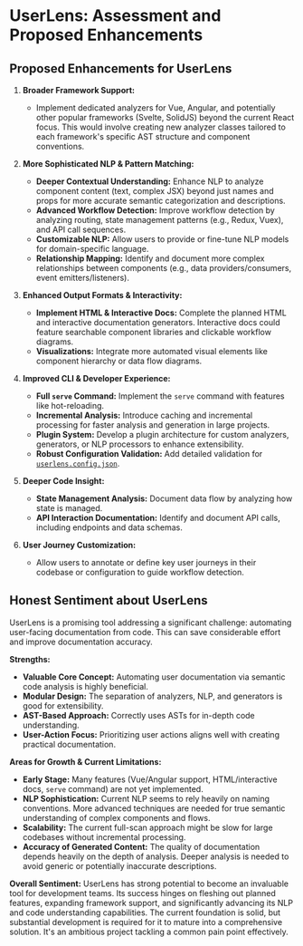 # UserLens: Assessment and Proposed Enhancements

## Proposed Enhancements for UserLens

1.  **Broader Framework Support:**
    *   Implement dedicated analyzers for Vue, Angular, and potentially other popular frameworks (Svelte, SolidJS) beyond the current React focus. This would involve creating new analyzer classes tailored to each framework's specific AST structure and component conventions.

2.  **More Sophisticated NLP & Pattern Matching:**
    *   **Deeper Contextual Understanding:** Enhance NLP to analyze component content (text, complex JSX) beyond just names and props for more accurate semantic categorization and descriptions.
    *   **Advanced Workflow Detection:** Improve workflow detection by analyzing routing, state management patterns (e.g., Redux, Vuex), and API call sequences.
    *   **Customizable NLP:** Allow users to provide or fine-tune NLP models for domain-specific language.
    *   **Relationship Mapping:** Identify and document more complex relationships between components (e.g., data providers/consumers, event emitters/listeners).

3.  **Enhanced Output Formats & Interactivity:**
    *   **Implement HTML & Interactive Docs:** Complete the planned HTML and interactive documentation generators. Interactive docs could feature searchable component libraries and clickable workflow diagrams.
    *   **Visualizations:** Integrate more automated visual elements like component hierarchy or data flow diagrams.

4.  **Improved CLI & Developer Experience:**
    *   **Full `serve` Command:** Implement the `serve` command with features like hot-reloading.
    *   **Incremental Analysis:** Introduce caching and incremental processing for faster analysis and generation in large projects.
    *   **Plugin System:** Develop a plugin architecture for custom analyzers, generators, or NLP processors to enhance extensibility.
    *   **Robust Configuration Validation:** Add detailed validation for [`userlens.config.json`](userlens.config.json).

5.  **Deeper Code Insight:**
    *   **State Management Analysis:** Document data flow by analyzing how state is managed.
    *   **API Interaction Documentation:** Identify and document API calls, including endpoints and data schemas.

6.  **User Journey Customization:**
    *   Allow users to annotate or define key user journeys in their codebase or configuration to guide workflow detection.

## Honest Sentiment about UserLens

UserLens is a promising tool addressing a significant challenge: automating user-facing documentation from code. This can save considerable effort and improve documentation accuracy.

**Strengths:**
*   **Valuable Core Concept:** Automating user documentation via semantic code analysis is highly beneficial.
*   **Modular Design:** The separation of analyzers, NLP, and generators is good for extensibility.
*   **AST-Based Approach:** Correctly uses ASTs for in-depth code understanding.
*   **User-Action Focus:** Prioritizing user actions aligns well with creating practical documentation.

**Areas for Growth & Current Limitations:**
*   **Early Stage:** Many features (Vue/Angular support, HTML/interactive docs, `serve` command) are not yet implemented.
*   **NLP Sophistication:** Current NLP seems to rely heavily on naming conventions. More advanced techniques are needed for true semantic understanding of complex components and flows.
*   **Scalability:** The current full-scan approach might be slow for large codebases without incremental processing.
*   **Accuracy of Generated Content:** The quality of documentation depends heavily on the depth of analysis. Deeper analysis is needed to avoid generic or potentially inaccurate descriptions.

**Overall Sentiment:**
UserLens has strong potential to become an invaluable tool for development teams. Its success hinges on fleshing out planned features, expanding framework support, and significantly advancing its NLP and code understanding capabilities. The current foundation is solid, but substantial development is required for it to mature into a comprehensive solution. It's an ambitious project tackling a common pain point effectively.